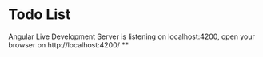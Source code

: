 # Todo List

Angular Live Development Server is listening on localhost:4200, open your browser on http://localhost:4200/ **

